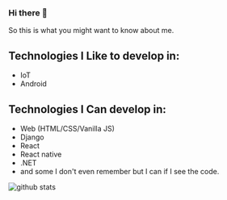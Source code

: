 ### Hi there 👋

So this is what you might want to know about me.

## Technologies I Like to develop in:
- IoT
- Android

## Technologies I Can develop in:
- Web (HTML/CSS/Vanilla JS)
- Django
- React
- React native
- .NET
- and some I don't even remember but I can if I see the code.

![github stats](https://github-readme-stats.vercel.app/api?username=Parthav46&show_icons=true)
